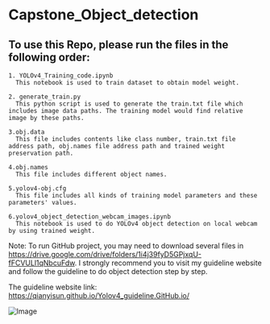 # Capstone_Object_detection

## To use this Repo, please run the files in the following order:

    1. YOLOv4_Training_code.ipynb
      This notebook is used to train dataset to obtain model weight.
      
    2. generate_train.py
      This python script is used to generate the train.txt file which includes image data paths. The training model would find relative image by these paths.
    
    3.obj.data
      This file includes contents like class number, train.txt file address path, obj.names file address path and trained weight preservation path.

    4.obj.names
      This file includes different object names.
     
    5.yolov4-obj.cfg
      This file includes all kinds of training model parameters and these parameters' values.
    
    6.yolov4_object_detection_webcam_images.ipynb
      This notebook is used to do YOLOv4 object detection on local webcam by using trained weight.


Note: To run GitHub project, you may need to download several files in https://drive.google.com/drive/folders/1i4j39fyD5GPjxqU-fFCVULl1qNbcuFdw. I strongly recommend you to visit my guideline website and follow the guideline to do object detection step by step.

The guideline website link: https://qianyisun.github.io/Yolov4_guideline.GitHub.io/

![Image](image/website_outlook.png)
    
    
